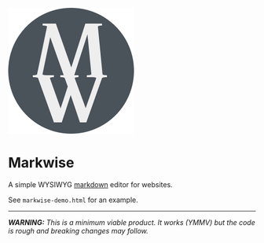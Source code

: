 ![Markwise Logo](artwork/markwise-256.png)

# Markwise

A simple WYSIWYG [markdown](https://daringfireball.net/projects/markdown/) editor for websites.

See `markwise-demo.html` for an example.

---

***WARNING:** This is a minimum viable product. It works (YMMV) but the code is rough and breaking changes may follow.*